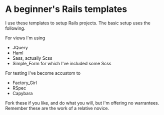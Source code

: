 # A beginner's Rails templates

I use these templates to setup Rails projects. The basic setup uses the following.

For views I'm using

* JQuery
* Haml
* Sass, actually Scss
* Simple_Form for which I've included some Scss

For testing I've become accustom to

* Factory_Girl
* RSpec
* Capybara

Fork these if you like, and do what you will, but I'm offering no warrantees. Remember these are the work of a relative novice.